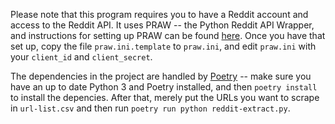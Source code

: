 Please note that this program requires you to have a Reddit account and access to the Reddit API. It uses PRAW -- the Python Reddit API Wrapper, and instructions for setting up PRAW can be found [here](https://praw.readthedocs.io/en/stable/getting_started/quick_start.html). Once you have that set up, copy the file ```praw.ini.template``` to ```praw.ini```, and edit ```praw.ini``` with your ```client_id``` and ```client_secret```.

The dependencies in the project are handled by [Poetry](https://python-poetry.org/) -- make sure you have an up to date Python 3 and Poetry installed, and then ```poetry install``` to install the depencies. After that, merely put the URLs you want to scrape in ```url-list.csv``` and then run ```poetry run python reddit-extract.py```.

